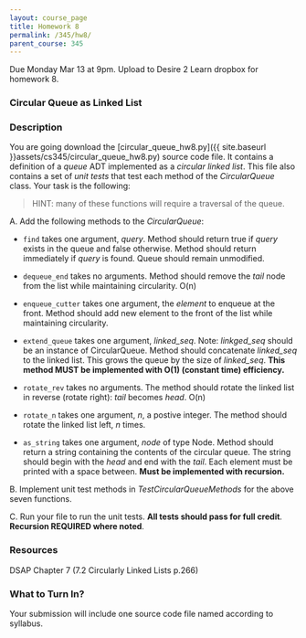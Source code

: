 ```yaml
---
layout: course_page
title: Homework 8
permalink: /345/hw8/
parent_course: 345
---
```


Due Monday Mar 13 at 9pm. Upload to Desire 2 Learn dropbox for homework 8.

### Circular Queue as Linked List

### Description
You are going download the [circular_queue_hw8.py]({{ site.baseurl }}assets/cs345/circular_queue_hw8.py) source code file. It contains a definition of a *queue* ADT implemented as a *circular linked list*. This file also contains a set of *unit tests* that test each method of the *CircularQueue* class. Your task is the following:


> HINT: many of these functions will require a traversal of the queue.

A. Add the following methods to the *CircularQueue*:

- ```find``` takes one argument, *query*. Method should return true if *query* exists in the queue and false otherwise.  Method should return immediately if *query* is found. Queue should remain unmodified.

- ```dequeue_end``` takes no arguments. Method should remove the *tail* node from the list while maintaining circularity. O(n)

- ```enqueue_cutter``` takes one argument, the *element* to enqueue at the front. Method should add new element to the front of the list while maintaining circularity.

- ```extend_queue```  takes one argument, *linked_seq*. Note: *linkged_seq* should be an instance of CircularQueue. Method should concatenate *linked_seq* to the linked list. This grows the queue by the size of *linked_seq*. **This method MUST be implemented with O(1) (constant time) efficiency.**

- ```rotate_rev``` takes no arguments. The method should rotate the linked list in reverse (rotate right): *tail* becomes *head*. O(n)

- ```rotate_n``` takes one argument, *n*, a postive integer. The method should rotate the linked list left, *n* times.

- ```as_string``` takes one argument, *node* of type Node. Method should return a string containing the contents of the circular queue. The string should begin with the *head* and end with the *tail*. Each element must be printed with a space between. **Must be implemented with recursion.**

B. Implement unit test methods in *TestCircularQueueMethods* for the above seven functions.

C. Run your file to run the unit tests. **All tests should pass for full credit**. **Recursion REQUIRED where noted**.

### Resources
DSAP Chapter 7 (7.2 Circularly Linked Lists p.266)

### What to Turn In?
Your submission will include one source code file named according to syllabus.






